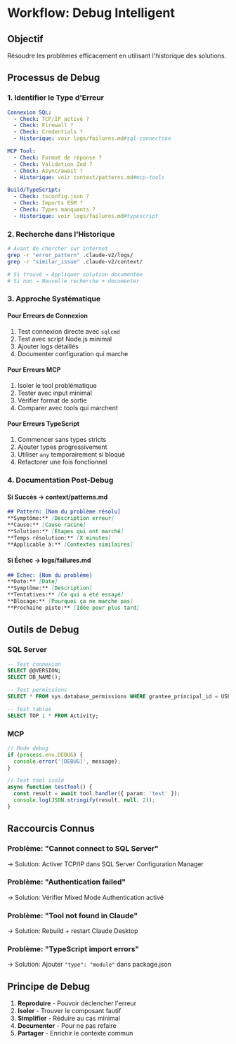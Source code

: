 # Workflow: Debug Intelligent

## Objectif
Résoudre les problèmes efficacement en utilisant l'historique des solutions.

## Processus de Debug

### 1. Identifier le Type d'Erreur
```yaml
Connexion SQL:
  - Check: TCP/IP activé ?
  - Check: Firewall ?
  - Check: Credentials ?
  - Historique: voir logs/failures.md#sql-connection

MCP Tool:
  - Check: Format de réponse ?
  - Check: Validation Zod ?
  - Check: Async/await ?
  - Historique: voir context/patterns.md#mcp-tools

Build/TypeScript:
  - Check: tsconfig.json ?
  - Check: Imports ESM ?
  - Check: Types manquants ?
  - Historique: voir logs/failures.md#typescript
```

### 2. Recherche dans l'Historique
```bash
# Avant de chercher sur internet
grep -r "error_pattern" .claude-v2/logs/
grep -r "similar_issue" .claude-v2/context/

# Si trouvé → Appliquer solution documentée
# Si non → Nouvelle recherche + documenter
```

### 3. Approche Systématique

#### Pour Erreurs de Connexion
1. Test connexion directe avec `sqlcmd`
2. Test avec script Node.js minimal
3. Ajouter logs détaillés
4. Documenter configuration qui marche

#### Pour Erreurs MCP
1. Isoler le tool problématique
2. Tester avec input minimal
3. Vérifier format de sortie
4. Comparer avec tools qui marchent

#### Pour Erreurs TypeScript
1. Commencer sans types stricts
2. Ajouter types progressivement
3. Utiliser `any` temporairement si bloqué
4. Refactorer une fois fonctionnel

### 4. Documentation Post-Debug

#### Si Succès → context/patterns.md
```markdown
## Pattern: [Nom du problème résolu]
**Symptôme:** [Description erreur]
**Cause:** [Cause racine]
**Solution:** [Étapes qui ont marché]
**Temps résolution:** [X minutes]
**Applicable à:** [Contextes similaires]
```

#### Si Échec → logs/failures.md
```markdown
## Échec: [Nom du problème]
**Date:** [Date]
**Symptôme:** [Description]
**Tentatives:** [Ce qui a été essayé]
**Blocage:** [Pourquoi ça ne marche pas]
**Prochaine piste:** [Idée pour plus tard]
```

## Outils de Debug

### SQL Server
```sql
-- Test connexion
SELECT @@VERSION;
SELECT DB_NAME();

-- Test permissions
SELECT * FROM sys.database_permissions WHERE grantee_principal_id = USER_ID();

-- Test tables
SELECT TOP 1 * FROM Activity;
```

### MCP
```typescript
// Mode debug
if (process.env.DEBUG) {
  console.error('[DEBUG]', message);
}

// Test tool isolé
async function testTool() {
  const result = await tool.handler({ param: 'test' });
  console.log(JSON.stringify(result, null, 2));
}
```

## Raccourcis Connus

### Problème: "Cannot connect to SQL Server"
→ Solution: Activer TCP/IP dans SQL Server Configuration Manager

### Problème: "Authentication failed"
→ Solution: Vérifier Mixed Mode Authentication activé

### Problème: "Tool not found in Claude"
→ Solution: Rebuild + restart Claude Desktop

### Problème: "TypeScript import errors"
→ Solution: Ajouter `"type": "module"` dans package.json

## Principe de Debug
1. **Reproduire** - Pouvoir déclencher l'erreur
2. **Isoler** - Trouver le composant fautif
3. **Simplifier** - Réduire au cas minimal
4. **Documenter** - Pour ne pas refaire
5. **Partager** - Enrichir le contexte commun